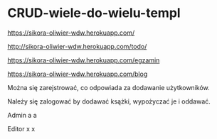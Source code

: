 # CRUD-wiele-do-wielu-templ
https://sikora-oliwier-wdw.herokuapp.com/

http://sikora-oliwier-wdw.herokuapp.com/todo/

https://sikora-oliwier-wdw.herokuapp.com/egzamin

https://sikora-oliwier-wdw.herokuapp.com/blog

Można się zarejstrować, co odpowiada za dodawanie użytkowników.

Należy się zalogować by dodawać ksążki, wypożyczać je i oddawać.

Admin a a

Editor x x
